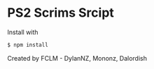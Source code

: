 # PS2 Scrims Srcipt

Install with

```sh
$ npm install
```

Created by FCLM - DylanNZ, Mononz, Dalordish


